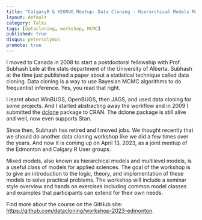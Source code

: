 ```yaml
---
title: "CalgaryR & YEGRUG Meetup: Data Cloning - Hierarchical Models Made Easy"
layout: default
category: Talks
tags: [datacloning, workshop, MCMC]
published: true
disqus: petersolymos
promote: true
---
```


I moved to Canada in 2008 to start a postdoctoral fellowship with Prof. Subhash Lele at the stats department of the University of Alberta. Subhash at the time just published a paper about a statistical technique called data cloning. Data cloning is a way to use Bayesian MCMC algorithms to do frequentist inference. Yes, you read that right.

I learnt about WinBUGS, OpenBUGS, then JAGS, and used data cloning for some projects. And I started abstracting away the workflow and in 2009 I submitted the [dclone](https://CRAN.R-project.org/package=dclone) package to CRAN. The dclone package is still alive and well, now even supports Stan.

Since then, Subhash has retired and I moved jobs. We thought recently that we should do another data cloning workshop like we did a few times over the years. And now it is coming up on April 13, 2023, as a joint meetup of the Edmonton and Calgary R User groups.

Mixed models, also known as hierarchical models and multilevel models, is a useful class of models for applied sciences. The goal of the workshop is to give an introduction to the logic, theory, and implementation of these models to solve practical problems. The workshop will include a seminar style overview and hands on exercises including common model classes and examples that participants can extend for their own needs.

Find more about the course on the GitHub site: <https://github.com/datacloning/workshop-2023-edmonton>.
